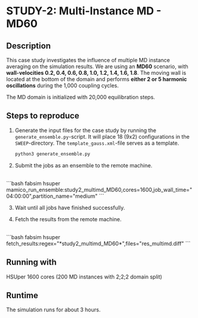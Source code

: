 # STUDY-2: Multi-Instance MD - MD60


## Description

This case study investigates the influence of multiple MD instance averaging on the simulation results.
We are using an **MD60** scenario, with **wall-velocities 0.2, 0.4, 0.6, 0.8, 1.0, 1.2, 1.4, 1.6, 1.8**.
The moving wall is located at the bottom of the domain and performs **either 2 or 5 harmonic oscillations** during the 1,000 coupling cycles.

The MD domain is initialized with 20,000 equilibration steps.


## Steps to reproduce

1. Generate the input files for the case study by running the `generate_ensemble.py`-script.
It will place 18 (9x2) configurations in the `SWEEP`-directory.
The `template_gauss.xml`-file serves as a template.

    ```bash
    python3 generate_ensemble.py
    ```

2. Submit the jobs as an ensemble to the remote machine.
<br>
    ```bash
    fabsim hsuper mamico_run_ensemble:study2_multimd_MD60,cores=1600,job_wall_time="04:00:00",partition_name="medium"
    ```

3. Wait until all jobs have finished successfully.

4. Fetch the results from the remote machine.
<br>
    ```bash
    fabsim hsuper fetch_results:regex="*study2_multimd_MD60*",files="res_multimd.diff"
    ```


## Running with

HSUper
1600 cores (200 MD instances with 2;2;2 domain split)


## Runtime

The simulation runs for about 3 hours.
